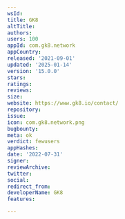 ```yaml
---
wsId: 
title: GK8
altTitle: 
authors: 
users: 100
appId: com.gk8.network
appCountry: 
released: '2021-09-01'
updated: '2025-01-14'
version: '15.0.0'
stars: 
ratings: 
reviews: 
size: 
website: https://www.gk8.io/contact/
repository: 
issue: 
icon: com.gk8.network.png
bugbounty: 
meta: ok
verdict: fewusers
appHashes: 
date: '2022-07-31'
signer: 
reviewArchive: 
twitter: 
social: 
redirect_from: 
developerName: GK8
features: 

---
```


